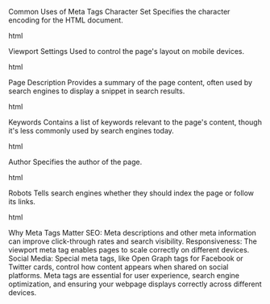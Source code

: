 Common Uses of Meta Tags
Character Set
Specifies the character encoding for the HTML document.

html


<meta charset="UTF-8">
Viewport Settings
Used to control the page's layout on mobile devices.

html


<meta name="viewport" content="width=device-width, initial-scale=1.0">
Page Description
Provides a summary of the page content, often used by search engines to display a snippet in search results.

html


<meta name="description" content="A brief summary of the webpage content.">
Keywords
Contains a list of keywords relevant to the page's content, though it's less commonly used by search engines today.

html


<meta name="keywords" content="HTML, meta tag, SEO, webpage">
Author
Specifies the author of the page.

html


<meta name="author" content="Your Name">
Robots
Tells search engines whether they should index the page or follow its links.

html


<meta name="robots" content="index, follow">
Why Meta Tags Matter
SEO: Meta descriptions and other meta information can improve click-through rates and search visibility.
Responsiveness: The viewport meta tag enables pages to scale correctly on different devices.
Social Media: Special meta tags, like Open Graph tags for Facebook or Twitter cards, control how content appears when shared on social platforms.
Meta tags are essential for user experience, search engine optimization, and ensuring your webpage displays correctly across different devices.

